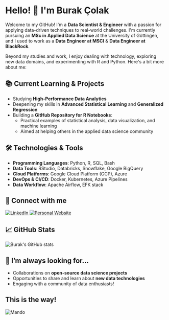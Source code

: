 # Hello! 👋 I'm Burak Çolak

Welcome to my GitHub! I'm a **Data Scientist & Engineer** with a passion for applying data-driven techniques to real-world challenges. I'm currently pursuing an **MSc in Applied Data Science** at the University of Göttingen, and I used to work as a **Data Engineer at MSCI** & **Data Engineer at BlackRock**.

Beyond my studies and work, I enjoy dealing with technology, exploring new data domains, and experimenting with R and Python. Here's a bit more about me:

## 📚 Current Learning & Projects

- Studying **High-Performance Data Analytics**
- Deepening my skills in **Advanced Statistical Learning** and **Generalized Regression**
- Building a **GitHub Repository for R Notebooks**:
  - Practical examples of statistical analysis, data visualization, and machine learning
  - Aimed at helping others in the applied data science community

## 🛠️ Technologies & Tools

- **Programming Languages**: Python, R, SQL, Bash
- **Data Tools**: RStudio, Databricks, Snowflake, Google BigQuery
- **Cloud Platforms**: Google Cloud Platform (GCP), Azure
- **DevOps & CI/CD**: Docker, Kubernetes, Azure Pipelines
- **Data Workflow**: Apache Airflow, EFK stack

## 🌟 Connect with me

<p align="left">
  <a href="https://www.linkedin.com/in/burakcolak/" target="_blank">
    <img src="https://img.shields.io/badge/LinkedIn-%230077B5.svg?&style=for-the-badge&logo=linkedin&logoColor=white" alt="LinkedIn">
  </a>
  <a href="https://www.colakburak.com/" target="_blank">
    <img src="https://img.shields.io/badge/Website-%23000000.svg?&style=for-the-badge&logo=web&logoColor=white" alt="Personal Website">
  </a>
</p>

## 📈 GitHub Stats

![Burak's GitHub stats](https://github-readme-stats.vercel.app/api?username=colakburak&show_icons=true&theme=radical)

## 🌱 I’m always looking for...

- Collaborations on **open-source data science projects**
- Opportunities to share and learn about **new data technologies**
- Engaging with a community of data enthusiasts!

## This is the way!

![Mando](https://i.pinimg.com/originals/63/f5/11/63f5114e1e8ffc8e73201cb7af700862.gif)
